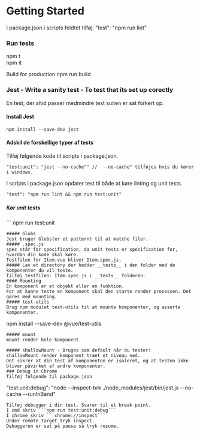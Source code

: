 # Getting Started

I package.json i scripts feldtet tilføj: "test": "npm run lint"  

### Run tests
npm t  
npm it  

Build for production
npm run build  

### Jest - Write a sanity test - To test that its set up corectly
En test, der altid passer medmindre test suiten er sat forkert op.  

#### Install Jest
```
npm install --save-dev jest  
```
#### Adskil de forskellige typer af tests
Tilføj følgende kode til scripts i package.json.  
```
"test:unit": "jest --no-cache"" //  --no-cache" tilføjes hvis du kører i windows.  
```
I scripts i package.json opdater test til både at køre linting og unit tests.  
```
"test": "npm run lint && npm run test:unit"
```
##### Kør unit tests
´´´
npm run test:unit
```
##### Globs
Jest bruger Globs(er et pattern) til at matche filer.  
##### .spec.js
spec står for specification, da unit tests er specification for, hvordan din kode skal køre.  
Testfilen for Item.vue bliver Item.spec.js.  
##### Lav et directory der hedder __tests__ i den folder med de komponenter du vil teste.  
Tilføj testfilen: Item.spec.js i __tests__ folderen.  
#### Mounting
En komponent er et objekt eller en funktion.  
For at kunne teste en komponent skal den starte render processen. Det gøres med mounting.  
##### test-utils
Brug npm modulet test-utils til at mounte komponenter, og asserte komponenter.  
```
npm install --save-dev @vue/test-utils
```
##### mount
mount render hele komponent.  

##### shallowMount - Bruges som default når du tester!
shallowMount render komponent træet et niveau ned. 
Det sikrer at din test af komponenten er isoleret, og at testen ikke bliver påvirket af andre komponenter.  
### Debug in Chrome
Tilføj følgende til package.json
```
"test:unit:debug": "node --inspect-brk ./node_modules/jest/bin/jest.js --no-cache --runInBand"
```
Tilføj debugger i din test. Svarer til et break point.  
I cmd skriv ```npm run test:unit:debug```
I chrome skriv ```chrome://inspect```
Under remote target tryk inspect.  
Debuggeren er sat på pause så tryk resume.  

